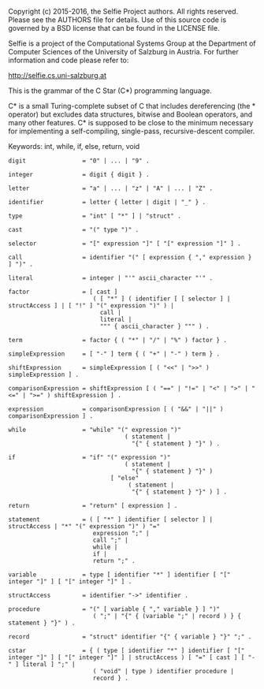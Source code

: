 Copyright (c) 2015-2016, the Selfie Project authors. All rights reserved. Please see the AUTHORS file for details. Use of this source code is governed by a BSD license that can be found in the LICENSE file.

Selfie is a project of the Computational Systems Group at the Department of Computer Sciences of the University of Salzburg in Austria. For further information and code please refer to:

http://selfie.cs.uni-salzburg.at

This is the grammar of the C Star (C*) programming language.

C* is a small Turing-complete subset of C that includes dereferencing (the * operator) but excludes data structures, bitwise and Boolean operators, and many other features. C* is supposed to be close to the minimum necessary for implementing a self-compiling, single-pass, recursive-descent compiler.

Keywords: int, while, if, else, return, void

```
digit                = "0" | ... | "9" .

integer              = digit { digit } .

letter               = "a" | ... | "z" | "A" | ... | "Z" .

identifier           = letter { letter | digit | "_" } .

type                 = "int" [ "*" ] | "struct" .

cast                 = "(" type ")" .

selector             = "[" expression "]" [ "[" expression "]" ] .

call                 = identifier "(" [ expression { "," expression } ] ")" .

literal              = integer | "'" ascii_character "'" .

factor               = [ cast ]
                        ( [ "*" ] ( identifier [ [ selector ] | structAccess ] | [ "!" ] "(" expression ")" ) |
                          call |
                          literal |
                          """ { ascii_character } """ ) .

term                 = factor { ( "*" | "/" | "%" ) factor } .

simpleExpression     = [ "-" ] term { ( "+" | "-" ) term } .

shiftExpression      = simpleExpression [ ( "<<" | ">>" ) simpleExpression ] .

comparisonExpression = shiftExpression [ ( "==" | "!=" | "<" | ">" | "<=" | ">=" ) shiftExpression ] .

expression           = comparisonExpression [ ( "&&" | "||" ) comparisonExpression ] .

while                = "while" "(" expression ")"
                                 ( statement |
                                   "{" { statement } "}" ) .

if                   = "if" "(" expression ")"
                                 ( statement |
                                   "{" { statement } "}" )
                             [ "else"
                                  ( statement |
                                   "{" { statement } "}" ) ] .

return               = "return" [ expression ] .

statement            = ( [ "*" ] identifier [ selector ] | structAccess | "*" "(" expression ")" ) "="
                        expression ";" |
                        call ";" |
                        while |
                        if |
                        return ";" .

variable             = type [ identifier "*" ] identifier [ "[" integer "]" ] [ "[" integer "]" ] .

structAccess         = identifier "->" identifier .

procedure            = "(" [ variable { "," variable } ] ")"
                        ( ";" | "{" { (variable ";" | record ) } { statement } "}" ) .

record               = "struct" identifier "{" { variable } "}" ";" .

cstar                = { ( type [ identifier "*" ] identifier [ "[" integer "]" ] [ "[" integer "]" ] | structAccess ) [ "=" [ cast ] [ "-" ] literal ] ";" |
                        ( "void" | type ) identifier procedure |
                        record } .
```
